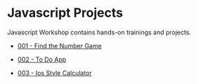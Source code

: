 # Javascript Projects

Javascript Workshop contains hands-on trainings and projects.

- [001 - Find the Number Game ](./001-%20Find%20the%20Number%20Game%20(JS-01)/README.md )

- [002 - To Do App](./002%20-%20To-Do-App%20(JS-02)/README.md)

- [003 - Ios Style Calculator](./003%20-%20Ios-Calculator%20(JS-03)/README.md)
